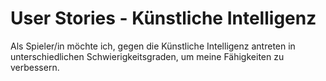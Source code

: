 # User Stories - Künstliche Intelligenz

Als Spieler/in möchte ich, gegen die Künstliche Intelligenz antreten 
in unterschiedlichen Schwierigkeitsgraden, um meine Fähigkeiten 
zu verbessern.


